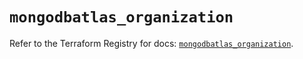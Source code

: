 # `mongodbatlas_organization`

Refer to the Terraform Registry for docs: [`mongodbatlas_organization`](https://registry.terraform.io/providers/mongodb/mongodbatlas/1.18.0/docs/resources/organization).
